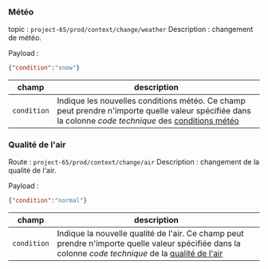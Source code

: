 ### <a name="weather"></a> Météo

topic : `project-65/prod/context/change/weather`
Description : changement de météo.

Payload :
```json
{"condition":"snow"}
```

|champ|description|
|---|---|
|`condition`|Indique les nouvelles conditions météo. Ce champ peut prendre n'importe quelle valeur spécifiée dans la colonne *code technique* des [conditions météo](context.md#weather) |

### <a name="air"></a> Qualité de l'air

Route : `project-65/prod/context/change/air`
Description : changement de la qualité de l'air.

Payload :
```json
{"condition":"normal"}
```

|champ|description|
|---|---|
|`condition`|Indique la nouvelle qualité de l'air. Ce champ peut prendre n'importe quelle valeur spécifiée dans la colonne *code technique* de la [qualité de l'air](context.md#air) |